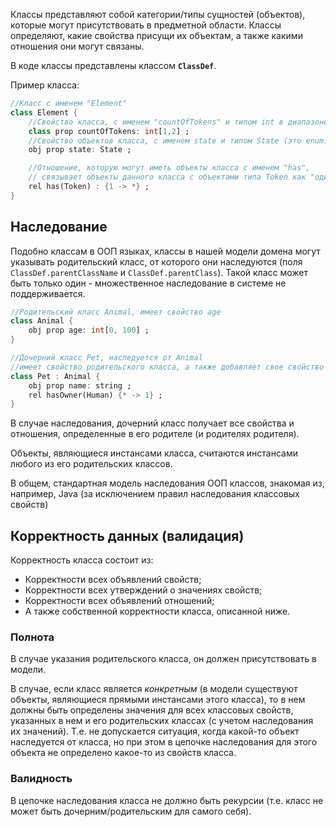 Классы представляют собой категории/типы сущностей (объектов), которые могут присутствовать в предметной области. Классы определяют, какие свойства присущи их объектам, а также какими отношения они могут связаны.

В коде классы представлены классом **`ClassDef`**.

Пример класса:
```Dart
//Класс с именем "Element"
class Element {
	//Свойство класса, с именем "countOfTokens" и типом int в диапазоне 1-2
	class prop countOfTokens: int[1,2] ;
	//Свойство объектов класса, с именем state и типом State (это enum)
	obj prop state: State ;

	//Отношение, которую могут иметь объекты класса с именем "has",
	// связывает объекты данного класса с объектами типа Token как "один-ко-многим"
	rel has(Token) : {1 -> *} ;
} 
```

## Наследование

Подобно классам в ООП языках, классы в нашей модели домена могут указывать родительский класс, от которого они наследуются (поля `ClassDef.parentClassName` и `ClassDef.parentClass`). Такой класс может быть только один - множественное наследование в системе не поддерживается.

```Dart
//Родительский класс Animal, имеет свойство age
class Animal {
	obj prop age: int[0, 100] ;
}

//Дочерний класс Pet, наследуется от Animal
//имеет свойство родительского класса, а также добавляет свое свойство и отношения
class Pet : Animal {
	obj prop name: string ;
	rel hasOwner(Human) {* -> 1} ;
}
```

В случае наследования, дочерний класс получает все свойства и отношения, определенные в его родителе (и родителях родителя).

Объекты, являющиеся инстансами класса, считаются инстансами любого из его родительских классов.

В общем, стандартная модель наследования ООП классов, знакомая из, например, Java (за исключением правил наследования классовых свойств)

## Корректность данных (валидация)

Корректность класса состоит из:
- Корректности всех объявлений свойств;
- Корректности всех утверждений о значениях свойств;
- Корректности всех объявлений отношений;
- А также собственной корректности класса, описанной ниже.
### Полнота

В случае указания родительского класса, он должен присутствовать в модели.

В случае, если класс является *конкретным* (в модели существуют объекты, являющиеся прямыми инстансами этого класса), то в нем должны быть определены значения для всех классовых свойств, указанных в нем и его родительских классах (с учетом наследования их значений).
Т.е. не допускается ситуация, когда какой-то объект наследуется от класса, но при этом в цепочке наследования для этого объекта не определено какое-то из свойств класса.
### Валидность

В цепочке наследования класса не должно быть рекурсии (т.е. класс не может быть дочерним/родительским для самого себя).

